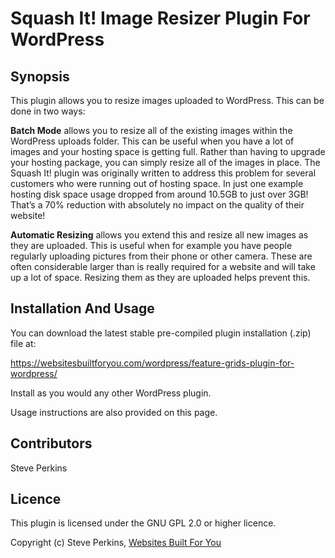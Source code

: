 # Squash It! Image Resizer Plugin For WordPress

## Synopsis
This plugin allows you to resize images uploaded to WordPress. This can be done in two ways:

**Batch Mode** allows you to resize all of the existing images within the WordPress uploads folder.
This can be useful when you have a lot of images and your hosting space is getting full. Rather than having to upgrade your hosting package, you can simply resize all of the images in place.
The Squash It! plugin was originally written to address this problem for several customers who were running out of hosting space. In just one example hosting disk space usage dropped from around 10.5GB to just over 3GB! That’s a 70% reduction with absolutely no impact on the quality of their website!

**Automatic Resizing** allows you extend this and resize all new images as they are uploaded.
This is useful when for example you have people regularly uploading pictures from their phone or other camera. These are often considerable larger than is really required for a website and will take up a lot of space. Resizing them as they are uploaded helps prevent this.

## Installation And Usage
You can download the latest stable pre-compiled plugin installation (.zip) file at:

https://websitesbuiltforyou.com/wordpress/feature-grids-plugin-for-wordpress/

Install as you would any other WordPress plugin.

Usage instructions are also provided on this page.

## Contributors
Steve Perkins

## Licence
This plugin is licensed under the GNU GPL 2.0 or higher licence.

Copyright (c) Steve Perkins, [Websites Built For You](https://websitesbuiltforyou.com)
